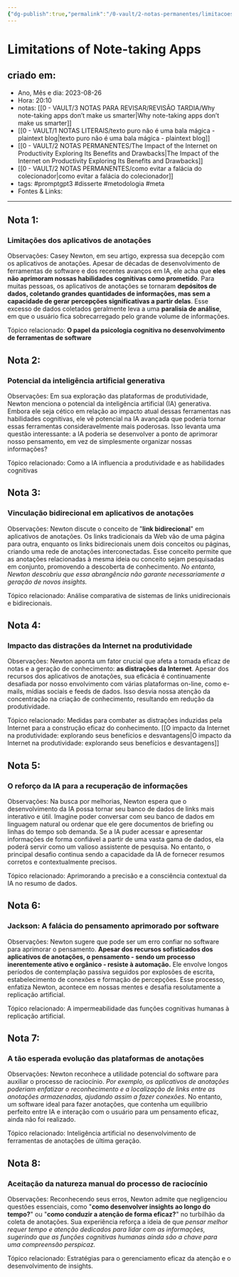 ```yaml
---
{"dg-publish":true,"permalink":"/0-vault/2-notas-permanentes/limitacoes-dos-aplicativos-de-anotacoes/","tags":["permanente","promptgpt3","disserte","metodologia","meta"],"dgHomeLink":true,"dgShowLocalGraph":true,"dgShowFileTree":true,"dgEnableSearch":true}
---
```


# Limitations of Note-taking Apps

## criado em: 
-  Ano, Mês e dia: 2023-08-26
- Hora: 20:10
- notas: [[0 - VAULT/3 NOTAS PARA REVISAR/REVISÃO TARDIA/Why note-taking apps don’t make us smarter\|Why note-taking apps don’t make us smarter]]
- [[0 - VAULT/1 NOTAS LITERAIS/texto puro não é uma bala mágica - plaintext blog\|texto puro não é uma bala mágica - plaintext blog]]
- [[0 - VAULT/2 NOTAS PERMANENTES/The Impact of the Internet on Productivity Exploring Its Benefits and Drawbacks\|The Impact of the Internet on Productivity Exploring Its Benefits and Drawbacks]]
- [[0 - VAULT/2 NOTAS PERMANENTES/como evitar a falácia do colecionador\|como evitar a falácia do colecionador]]
- tags: #promptgpt3 #disserte #metodologia  #meta 
- Fontes & Links: 
---
## Nota 1:
### Limitações dos aplicativos de anotações
Observações: Casey Newton, em seu artigo, expressa sua decepção com os aplicativos de anotações. Apesar de décadas de desenvolvimento de ferramentas de software e dos recentes avanços em IA, ele acha que **eles não aprimoram nossas habilidades cognitivas como prometido**. Para muitas pessoas, os aplicativos de anotações se tornaram **depósitos de dados, coletando grandes quantidades de informações, mas sem a capacidade de gerar percepções significativas a partir delas**. Esse excesso de dados coletados geralmente leva a uma **paralisia de análise**, em que o usuário fica sobrecarregado pelo grande volume de informações.

Tópico relacionado: **O papel da psicologia cognitiva no desenvolvimento de ferramentas de software**

## Nota 2:
### Potencial da inteligência artificial generativa
Observações: Em sua exploração das plataformas de produtividade, Newton menciona o potencial da inteligência artificial (IA) generativa. Embora ele seja cético em relação ao impacto atual dessas ferramentas nas habilidades cognitivas, ele vê potencial na IA avançada que poderia tornar essas ferramentas consideravelmente mais poderosas. Isso levanta uma questão interessante: a IA poderia se desenvolver a ponto de aprimorar nosso pensamento, em vez de simplesmente organizar nossas informações? 

Tópico relacionado: Como a IA influencia a produtividade e as habilidades cognitivas

## Nota 3:
### Vinculação bidirecional em aplicativos de anotações
Observações: Newton discute o conceito de "**link bidirecional**" em aplicativos de anotações. Os links tradicionais da Web vão de uma página para outra, enquanto os links bidirecionais unem dois conceitos ou páginas, criando uma rede de anotações interconectadas. Esse conceito permite que as anotações relacionadas à mesma ideia ou conceito sejam pesquisadas em conjunto, promovendo a descoberta de conhecimento. *No entanto, Newton descobriu que essa abrangência não garante necessariamente a geração de novos insights.*

Tópico relacionado: Análise comparativa de sistemas de links unidirecionais e bidirecionais.

## Nota 4:
### Impacto das distrações da Internet na produtividade
Observações: Newton aponta um fator crucial que afeta a tomada eficaz de notas e a geração de conhecimento: **as distrações da Internet**. Apesar dos recursos dos aplicativos de anotações, sua eficácia é continuamente desafiada por nosso envolvimento com várias plataformas on-line, como e-mails, mídias sociais e feeds de dados. Isso desvia nossa atenção da concentração na criação de conhecimento, resultando em redução da produtividade.

Tópico relacionado: Medidas para combater as distrações induzidas pela Internet para a construção eficaz do conhecimento. [[O impacto da Internet na produtividade: explorando seus benefícios e desvantagens\|O impacto da Internet na produtividade: explorando seus benefícios e desvantagens]]

## Nota 5:
### O reforço da IA para a recuperação de informações
Observações: Na busca por melhorias, Newton espera que o desenvolvimento da IA possa tornar seu banco de dados de links mais interativo e útil. Imagine poder conversar com seu banco de dados em linguagem natural ou ordenar que ele gere documentos de briefing ou linhas do tempo sob demanda. Se a IA puder acessar e apresentar informações de forma confiável a partir de uma vasta gama de dados, ela poderá servir como um valioso assistente de pesquisa. No entanto, o principal desafio continua sendo a capacidade da IA de fornecer resumos corretos e contextualmente precisos. 

Tópico relacionado: Aprimorando a precisão e a consciência contextual da IA no resumo de dados.
   
## Nota 6:
### Jackson: A falácia do pensamento aprimorado por software
Observações: Newton sugere que pode ser um erro confiar no software para aprimorar o pensamento. **Apesar dos recursos sofisticados dos aplicativos de anotações, o pensamento - sendo um processo inerentemente ativo e orgânico - resiste à automação.** Ele envolve longos períodos de contemplação passiva seguidos por explosões de escrita, estabelecimento de conexões e formação de percepções. Esse processo, enfatiza Newton, acontece em nossas mentes e desafia resolutamente a replicação artificial. 

Tópico relacionado: A impermeabilidade das funções cognitivas humanas à replicação artificial.

## Nota 7:
### A tão esperada evolução das plataformas de anotações
Observações: Newton reconhece a utilidade potencial do software para auxiliar o processo de raciocínio. *Por exemplo, os aplicativos de anotações poderiam enfatizar o reconhecimento e a localização de links entre as anotações armazenadas, ajudando assim a fazer conexões*. No entanto, um software ideal para fazer anotações, que contenha um equilíbrio perfeito entre IA e interação com o usuário para um pensamento eficaz, ainda não foi realizado. 

Tópico relacionado: Inteligência artificial no desenvolvimento de ferramentas de anotações de última geração.
   
## Nota 8:
### Aceitação da natureza manual do processo de raciocínio
Observações: Reconhecendo seus erros, Newton admite que negligenciou questões essenciais, como "**como desenvolver insights ao longo do tempo?**" ou "**como conduzir a atenção de forma eficaz?**" no turbilhão da coleta de anotações. Sua experiência reforça a ideia de que *pensar melhor requer tempo e atenção dedicados para lidar com as informações, sugerindo que as funções cognitivas humanas ainda são a chave para uma compreensão perspicaz.* 

Tópico relacionado: Estratégias para o gerenciamento eficaz da atenção e o desenvolvimento de insights.